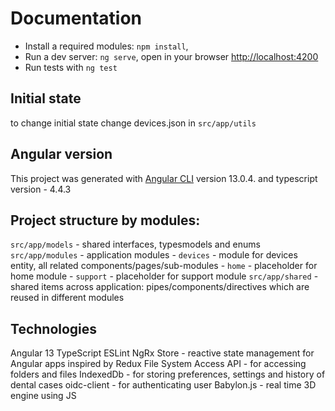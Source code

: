 
# Documentation

- Install a required modules: `npm install`, 
- Run a dev server: `ng serve`, open in your browser [http://localhost:4200](http://localhost:4200)
- Run tests with `ng test`


## Initial state

to change initial state change devices.json in `src/app/utils`


## Angular version

This project was generated with [Angular CLI](https://github.com/angular/angular-cli) version 13.0.4.
and typescript version - 4.4.3


## Project structure by modules:

`src/app/models` - shared interfaces, typesmodels and enums
`src/app/modules` - application modules
	- `devices` - module for devices entity, all related components/pages/sub-modules
	- `home` - placeholder for home module
	- `support` - placeholder for support module
`src/app/shared` - shared items across application: pipes/components/directives which are reused in different modules

## Technologies

Angular 13
TypeScript
ESLint
NgRx Store - reactive state management for Angular apps inspired by Redux
File System Access API - for accessing folders and files
IndexedDb - for storing preferences, settings and history of dental cases
oidc-client - for authenticating user
Babylon.js - real time 3D engine using JS
